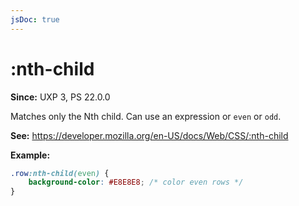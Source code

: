 ```yaml
---
jsDoc: true
---
```

# :nth-child

**Since:** UXP 3, PS 22.0.0

Matches only the Nth child. Can use an expression or `even` or `odd`.

**See:** https://developer.mozilla.org/en-US/docs/Web/CSS/:nth-child

**Example:**

```css
.row:nth-child(even) {
    background-color: #E8E8E8; /* color even rows */
}
```

